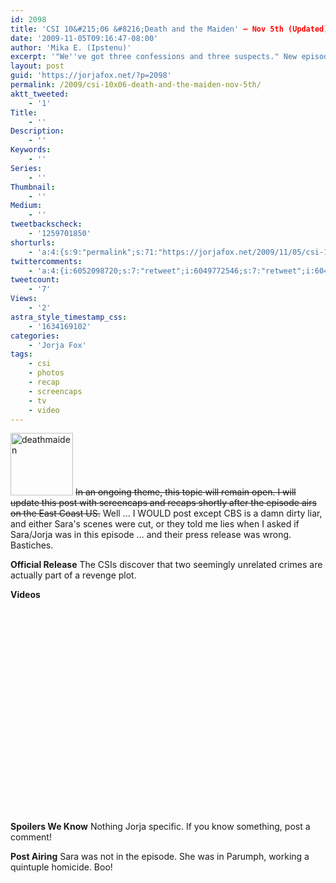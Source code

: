 ```yaml
---
id: 2098
title: 'CSI 10&#215;06 &#8216;Death and the Maiden' — Nov 5th (Updated)'
date: '2009-11-05T09:16:47-08:00'
author: 'Mika E. (Ipstenu)'
excerpt: '"We''ve got three confessions and three suspects." New episode of _CSI_ tonight, Nov. 5th. (Updated - No Sara! Shocking!)'
layout: post
guid: 'https://jorjafox.net/?p=2098'
permalink: /2009/csi-10x06-death-and-the-maiden-nov-5th/
aktt_tweeted:
    - '1'
Title:
    - ''
Description:
    - ''
Keywords:
    - ''
Series:
    - ''
Thumbnail:
    - ''
Medium:
    - ''
tweetbackscheck:
    - '1259701850'
shorturls:
    - 'a:4:{s:9:"permalink";s:71:"https://jorjafox.net/2009/11/05/csi-10x06-death-and-the-maiden-nov-5th/";s:7:"tinyurl";s:26:"http://tinyurl.com/yfvzx7k";s:4:"isgd";s:18:"http://is.gd/53mOQ";s:5:"bitly";s:20:"http://bit.ly/3jVXNZ";}'
twittercomments:
    - 'a:4:{i:6052098720;s:7:"retweet";i:6049772546;s:7:"retweet";i:6049704720;s:7:"retweet";i:6049609131;s:7:"retweet";}'
tweetcount:
    - '7'
Views:
    - '2'
astra_style_timestamp_css:
    - '1634169102'
categories:
    - 'Jorja Fox'
tags:
    - csi
    - photos
    - recap
    - screencaps
    - tv
    - video
---
```


<a href="//static.jorjafox.net/wordpress/2009/11/deathmaiden.jpg"><img src="//static.jorjafox.net/wordpress/2009/11/deathmaiden-100x100.jpg" alt="deathmaiden" title="deathmaiden" width="100" height="100" class="alignleft size-thumbnail wp-image-2099" /></a> <del datetime="2009-11-06T01:33:07+00:00">In an ongoing theme, this topic will remain open. I will update this post with screencaps and recaps shortly after the episode airs on the East Coast US.</del>  Well ... I WOULD post except CBS is a damn dirty liar, and either Sara's scenes were cut, or they told me lies when I asked if Sara/Jorja was in this episode ... and their press release was wrong.  Bastiches.

**Official Release**
The CSIs discover that two seemingly unrelated crimes are actually part of a revenge plot.

**Videos**
<object width="560" height="340"><param name="movie" value="http://www.youtube.com/v/9utdQdgj8oc&hl=en&fs=1&color1=0x234900&color2=0x4e9e00"></param><param name="allowFullScreen" value="true"></param><param name="allowscriptaccess" value="always"></param><embed src="http://www.youtube.com/v/9utdQdgj8oc&hl=en&fs=1&color1=0x234900&color2=0x4e9e00" type="application/x-shockwave-flash" allowscriptaccess="always" allowfullscreen="true" width="560" height="340"></embed></object>

**Spoilers We Know**
Nothing Jorja specific. If you know something, post a comment!

**Post Airing**
Sara was not in the episode.  She was in Parumph, working a quintuple homicide.  Boo!
